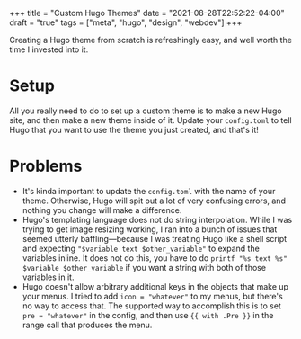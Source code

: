 +++
title = "Custom Hugo Themes"
date = "2021-08-28T22:52:22-04:00"
draft = "true"
tags = ["meta", "hugo", "design", "webdev"]
+++

Creating a Hugo theme from scratch is refreshingly easy, and well worth the time I invested into it.

<!--more-->

# Setup

All you really need to do to set up a custom theme is to make a new Hugo site, and then make a new theme inside of it.  Update your `config.toml` to tell Hugo that you want to use the theme you just created, and that's it!

# Problems

* It's kinda important to update the `config.toml` with the name of your theme. Otherwise, Hugo will spit out a lot of very confusing errors, and nothing you change will make a difference.
* Hugo's templating language does not do string interpolation.  While I was trying to get image resizing working, I ran into a bunch of issues that seemed utterly baffling—because I was treating Hugo like a shell script and expecting `"$variable text $other_variable"` to expand the variables inline.  It does not do this, you have to do `printf "%s text %s" $variable $other_variable` if you want a string with both of those variables in it.
* Hugo doesn't allow arbitrary additional keys in the objects that make up your menus.  I tried to add `icon = "whatever"` to my menus, but there's no way to access that.  The supported way to accomplish this is to set `pre = "whatever"` in the config, and then use `{{ with .Pre }}` in the range call that produces the menu.
